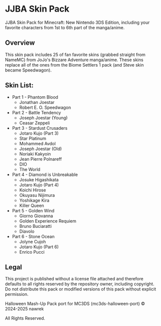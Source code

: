 # JJBA Skin Pack
JJBA Skin Pack for Minecraft: New Nintendo 3DS Edition, including your favorite characters from 1st to 6th part of the manga/anime.

## Overview
This skin pack includes 25 of fan favorite skins (grabbed straight from NameMC) from JoJo's Bizzare Adventure manga/anime. These skins replace all of the ones from the Biome Settlers 1 pack (and Steve skin became Speedwagon).

## Skin List:
- Part 1 - Phantom Blood
  - Jonathan Joestar
  - Robert E. O. Speedwagon
- Part 2 - Battle Tendency
  - Joseph Joestar (Young)
  - Ceasar Zeppeli
- Part 3 - Stardust Crusaders
  - Jotaro Kujo (Part 3)
  - Star Platinum
  - Mohammed Avdol
  - Joseph Joestar (Old)
  - Noriaki Kakyoin
  - Jean Pierre Polnareff
  - DIO
  - The World
- Part 4 - Diamond is Unbreakable
  - Josuke Higashikata
  - Jotaro Kujo (Part 4)
  - Koichi Hirose
  - Okuyasu Nijimura
  - Yoshikage Kira
  - Killer Queen
- Part 5 - Golden Wind
  - Giorno Giovanna
  - Golden Experience Requiem
  - Bruno Buciaratti
  - Diavolo
- Part 6 - Stone Ocean
  - Jolyne Cujoh
  - Jotaro Kujo (Part 6)
  - Enrico Pucci

## Legal

This project is published without a license file attached and therefore defaults to all rights reserved by the repository owner, including copyright. Do not distribute this pack or modified versions of this pack without explicit permission.

Halloween Mash-Up Pack port for MC3DS (mc3ds-halloween-port) © 2024-2025 nawrek

All Rights Reserved.
